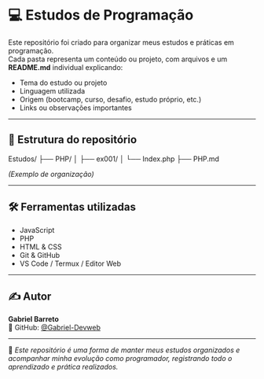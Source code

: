 # 💻 Estudos de Programação

Este repositório foi criado para organizar meus estudos e práticas em programação.  
Cada pasta representa um conteúdo ou projeto, com arquivos e um **README.md** individual explicando:

- Tema do estudo ou projeto  
- Linguagem utilizada  
- Origem (bootcamp, curso, desafio, estudo próprio, etc.)  
- Links ou observações importantes  

---

## 📁 Estrutura do repositório

Estudos/ ├── PHP/ │   ├── ex001/ │   └── Index.php ├── PHP.md

*(Exemplo de organização)*

---

## 🛠 Ferramentas utilizadas

- JavaScript  
- PHP  
- HTML & CSS  
- Git & GitHub  
- VS Code / Termux / Editor Web  

---

## ✍️ Autor

**Gabriel Barreto**  
🔗 GitHub: [@Gabriel-Devweb](https://github.com/Gabriel-Devweb)  

---

📌 *Este repositório é uma forma de manter meus estudos organizados e acompanhar minha evolução como programador, registrando todo o aprendizado e prática realizados.*